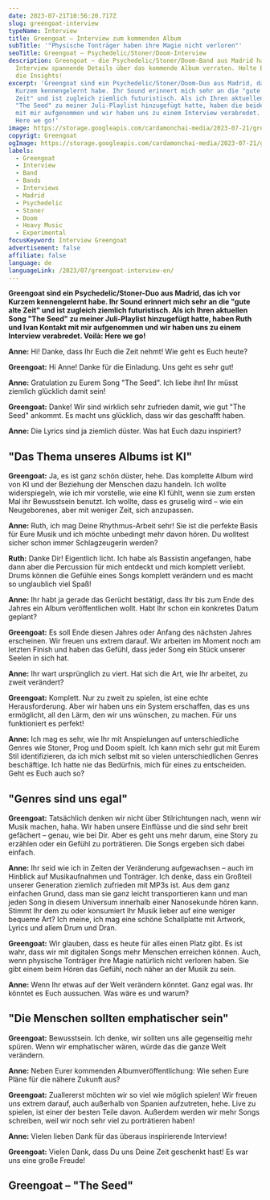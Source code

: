 ```yaml
---
date: 2023-07-21T10:56:20.717Z
slug: greengoat-interview
typeName: Interview
title: Greengoat – Interview zum kommenden Album
subTitle: '"Physische Tonträger haben ihre Magie nicht verloren"'
seoTitle: Greengoat – Psychedelic/Stoner/Doom-Interview
description: Greengoat – die Psychedelic/Stoner/Doom-Band aus Madrid hat mir im
  Interview spannende Details über das kommende Album verraten. Holte Euch jetzt
  die Insights!
excerpt: 'Greengoat sind ein Psychedelic/Stoner/Doom-Duo aus Madrid, das ich vor
  Kurzem kennengelernt habe. Ihr Sound erinnert mich sehr an die "gute alte
  Zeit" und ist zugleich ziemlich futuristisch. Als ich Ihren aktuellen Song
  "The Seed" zu meiner Juli-Playlist hinzugefügt hatte, haben die beiden Kontakt
  mit mir aufgenommen und wir haben uns zu einem Interview verabredet. Voilà:
  Here we go!'
image: https://storage.googleapis.com/cardamonchai-media/2023-07-21/greengoat-interview-soundsvegan-jpg-imagine-080808_6b716b_1024_768/640.webp
copyrigt: Greengoat
ogImage: https://storage.googleapis.com/cardamonchai-media/2023-07-21/greengoat-interview-soundsvegan-og-jpg-imagine-080808_6c6f68_1200_628/640.webp
labels:
  - Greengoat
  - Interview
  - Band
  - Bands
  - Interviews
  - Madrid
  - Psychedelic
  - Stoner
  - Doom
  - Heavy Music
  - Experimental
focusKeyword: Interview Greengoat
advertisement: false
affiliate: false
language: de
languageLink: /2023/07/greengoat-interview-en/
---
```

**Greengoat sind ein Psychedelic/Stoner-Duo aus Madrid, das ich vor Kurzem kennengelernt habe. Ihr Sound erinnert mich sehr an die "gute alte Zeit" und ist zugleich ziemlich futuristisch. Als ich Ihren aktuellen Song "The Seed" zu meiner Juli-Playlist hinzugefügt hatte, haben Ruth und Ivan Kontakt mit mir aufgenommen und wir haben uns zu einem Interview verabredet. Voilà: Here we go!**

**Anne:** Hi! Danke, dass Ihr Euch die Zeit nehmt! Wie geht es Euch heute? 

**Greengoat:** Hi Anne! Danke für die Einladung. Uns geht es sehr gut!

**Anne:** Gratulation zu Eurem Song "The Seed". Ich liebe ihn! Ihr müsst ziemlich glücklich damit sein!

**Greengoat:** Danke! Wir sind wirklich sehr zufrieden damit, wie gut "The Seed" ankommt. Es macht uns glücklich, dass wir das geschafft haben.

**Anne:** Die Lyrics sind ja ziemlich düster. Was hat Euch dazu inspiriert?

## "Das Thema unseres Albums ist KI"

**Greengoat:** Ja, es ist ganz schön düster, hehe. Das komplette Album wird von KI und der Beziehung der Menschen dazu handeln. Ich wollte widerspiegeln, wie ich mir vorstelle, wie eine KI fühlt, wenn sie zum ersten Mal ihr Bewusstsein benutzt. Ich wollte, dass es gruselig wird – wie ein Neugeborenes, aber mit weniger Zeit, sich anzupassen.

**Anne:** Ruth, ich mag Deine Rhythmus-Arbeit sehr! Sie ist die perfekte Basis für Eure Musik und ich möchte unbedingt mehr davon hören. Du wolltest sicher schon immer Schlagzeugerin werden?

**Ruth:** Danke Dir! Eigentlich licht. Ich habe als Bassistin angefangen, habe dann aber die Percussion für mich entdeckt und mich komplett verliebt. Drums können die Gefühle eines Songs komplett verändern und es macht so unglaublich viel Spaß!

**Anne:** Ihr habt ja gerade das Gerücht bestätigt, dass Ihr bis zum Ende des Jahres ein Album veröffentlichen wollt. Habt Ihr schon ein konkretes Datum geplant?

**Greengoat:** Es soll Ende diesen Jahres oder Anfang des nächsten Jahres erscheinen. Wir freuen uns extrem darauf. Wir arbeiten im Moment noch am letzten Finish und haben das Gefühl, dass jeder Song ein Stück unserer Seelen in sich hat.

**Anne:** Ihr wart ursprünglich zu viert. Hat sich die Art, wie Ihr arbeitet, zu zweit verändert?

**Greengoat:** Komplett. Nur zu zweit zu spielen, ist eine echte Herausforderung. Aber wir haben uns ein System erschaffen, das es uns ermöglicht, all den Lärm, den wir uns wünschen, zu machen. Für uns funktioniert es perfekt!

**Anne:** Ich mag es sehr, wie Ihr mit Anspielungen auf unterschiedliche Genres wie Stoner, Prog und Doom spielt. Ich kann mich sehr gut mit Eurem Stil identifizieren, da ich mich selbst mit so vielen unterschiedlichen Genres beschäftige. Ich hatte nie das Bedürfnis, mich für eines zu entscheiden. Geht es Euch auch so?

## "Genres sind uns egal"

**Greengoat:** Tatsächlich denken wir nicht über Stilrichtungen nach, wenn wir Musik machen, haha. Wir haben unsere Einflüsse und die sind sehr breit gefächert – genau, wie bei Dir. Aber es geht uns mehr darum, eine Story zu erzählen oder ein Gefühl zu porträtieren. Die Songs ergeben sich dabei einfach.

**Anne:** Ihr seid wie ich in Zeiten der Veränderung aufgewachsen – auch im Hinblick auf Musikaufnahmen und Tonträger. Ich denke, dass ein Großteil unserer Generation ziemlich zufrieden mit MP3s ist. Aus dem ganz einfachen Grund, dass man sie ganz leicht transportieren kann und man jeden Song in diesem Universum innerhalb einer Nanosekunde hören kann. Stimmt Ihr dem zu oder konsumiert Ihr Musik lieber auf eine weniger bequeme Art? Ich meine, ich mag eine schöne Schallplatte mit Artwork, Lyrics und allem Drum und Dran.

**Greengoat:** Wir glauben, dass es heute für alles einen Platz gibt. Es ist wahr, dass wir mit digitalen Songs mehr Menschen erreichen können. Auch, wenn physische Tonträger ihre Magie natürlich nicht verloren haben. Sie gibt einem beim Hören das Gefühl, noch näher an der Musik zu sein.

**Anne:** Wenn Ihr etwas auf der Welt verändern könntet. Ganz egal was. Ihr könntet es Euch aussuchen. Was wäre es und warum?

## "Die Menschen sollten emphatischer sein"

**Greengoat:** Bewusstsein. Ich denke, wir sollten uns alle gegenseitig mehr spüren. Wenn wir emphatischer wären, würde das die ganze Welt verändern.

**Anne:** Neben Eurer kommenden Albumveröffentlichung: Wie sehen Eure Pläne für die nähere Zukunft aus?

**Greengoat:** Zuallererst möchten wir so viel wie möglich spielen! Wir freuen uns extrem darauf, auch außerhalb von Spanien aufzutreten, hehe. Live zu spielen, ist einer der besten Teile davon. Außerdem werden wir mehr Songs schreiben, weil wir noch sehr viel zu porträtieren haben!

**Anne:** Vielen lieben Dank für das überaus inspirierende Interview!

**Greengoat:** Vielen Dank, dass Du uns Deine Zeit geschenkt hast! Es war uns eine große Freude!

## Greengoat – "The Seed"

<YouTube id="qWbXvhJrkis" />